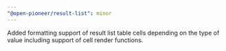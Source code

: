 ```yaml
---
"@open-pioneer/result-list": minor
---
```


Added formatting support of result list table cells depending on the type of value including support of cell render functions.
